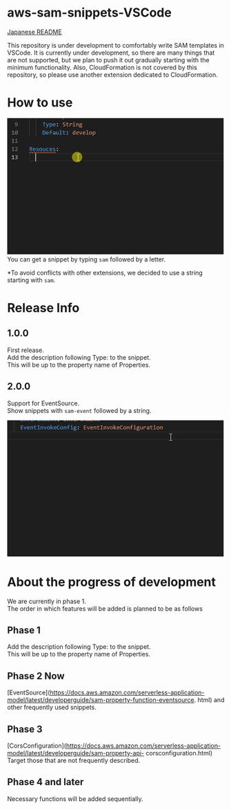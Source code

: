 # aws-sam-snippets-VSCode

[Japanese README](README_ja.md)

This repository is under development to comfortably write SAM templates in VSCode.
It is currently under development, so there are many things that are not supported, but we plan to push it out gradually starting with the minimum functionality.
Also, CloudFormation is not covered by this repository, so please use another extension dedicated to CloudFormation.

# How to use

![use-sample.gif](images/use-sample.gif)  
You can get a snippet by typing `sam` followed by a letter.

\*To avoid conflicts with other extensions, we decided to use a string starting with `sam`.

# Release Info

## 1.0.0

First release.  
Add the description following Type: to the snippet.  
This will be up to the property name of Properties.

## 2.0.0
Support for EventSource.  
Show snippets with `sam-event` followed by a string.


![use-event-sample.gif](images/use-event-sample.gif) 

# About the progress of development

We are currently in phase 1.  
The order in which features will be added is planned to be as follows

## Phase 1

Add the description following Type: to the snippet.  
This will be up to the property name of Properties.

## Phase 2 Now
[EventSource](https://docs.aws.amazon.com/serverless-application-model/latest/developerguide/sam-property-function-eventsource. html) and other frequently used snippets.

## Phase 3

[CorsConfiguration](https://docs.aws.amazon.com/serverless-application-model/latest/developerguide/sam-property-api- corsconfiguration.html) Target those that are not frequently described.

## Phase 4 and later

Necessary functions will be added sequentially.
